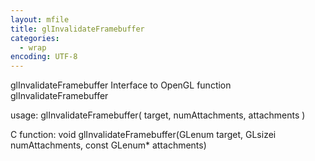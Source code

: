 ```yaml
---
layout: mfile
title: glInvalidateFramebuffer
categories:
  - wrap
encoding: UTF-8
---
```


glInvalidateFramebuffer  Interface to OpenGL function glInvalidateFramebuffer

usage:  glInvalidateFramebuffer( target, numAttachments, attachments )

C function:  void glInvalidateFramebuffer(GLenum target, GLsizei numAttachments, const GLenum\* attachments)
